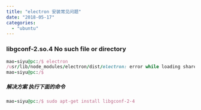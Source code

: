 ```yaml
---
title: "electron 安装常见问题"
date: "2018-05-17"
categories: 
  - "ubuntu"
---
```


### libgconf-2.so.4 No such file or directory

```ruby
mao-siyu@pc:/$ electron
/usr/lib/node_modules/electron/dist/electron: error while loading shared libraries: libgconf-2.so.4: cannot open shared object file: No such file or directory
mao-siyu@pc:/$
```

##### 解决方案 执行下面的命令

```ruby
mao-siyu@pc:/$ sudo apt-get install libgconf-2-4
```
